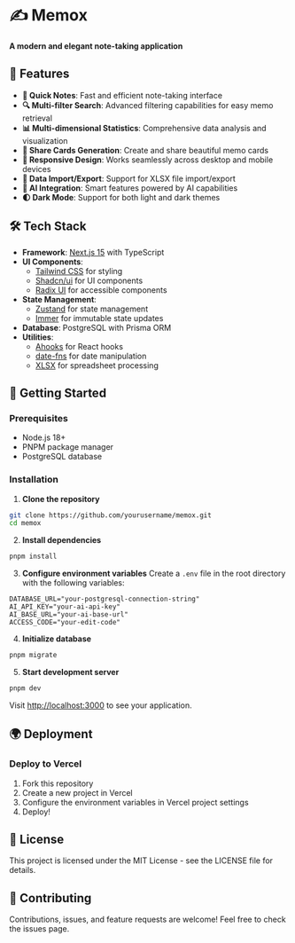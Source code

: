 # **✍️ Memox** 
**A modern and elegant note-taking application**

## 🌟 Features

- **📝 Quick Notes**: Fast and efficient note-taking interface
- **🔍 Multi-filter Search**: Advanced filtering capabilities for easy memo retrieval
- **📊 Multi-dimensional Statistics**: Comprehensive data analysis and visualization
- **🎨 Share Cards Generation**: Create and share beautiful memo cards
- **📱 Responsive Design**: Works seamlessly across desktop and mobile devices
- **🔄 Data Import/Export**: Support for XLSX file import/export
- **🎯 AI Integration**: Smart features powered by AI capabilities
- **🌓 Dark Mode**: Support for both light and dark themes

## 🛠️ Tech Stack

- **Framework**: [Next.js 15](https://nextjs.org/) with TypeScript
- **UI Components**: 
  - [Tailwind CSS](https://tailwindcss.com/) for styling
  - [Shadcn/ui](https://ui.shadcn.com/) for UI components
  - [Radix UI](https://www.radix-ui.com/) for accessible components
- **State Management**: 
  - [Zustand](https://zustand-demo.pmnd.rs/) for state management
  - [Immer](https://immerjs.github.io/immer/) for immutable state updates
- **Database**: PostgreSQL with Prisma ORM
- **Utilities**:
  - [Ahooks](https://ahooks.js.org/) for React hooks
  - [date-fns](https://date-fns.org/) for date manipulation
  - [XLSX](https://sheetjs.com/) for spreadsheet processing

## 🚀 Getting Started

### Prerequisites

- Node.js 18+ 
- PNPM package manager
- PostgreSQL database

### Installation

1. **Clone the repository**
```bash
git clone https://github.com/yourusername/memox.git
cd memox
```

2. **Install dependencies**
```bash
pnpm install
```

3. **Configure environment variables**
Create a `.env` file in the root directory with the following variables:
```env
DATABASE_URL="your-postgresql-connection-string"
AI_API_KEY="your-ai-api-key"
AI_BASE_URL="your-ai-base-url"
ACCESS_CODE="your-edit-code"
```

4. **Initialize database**
```bash
pnpm migrate
```

5. **Start development server**
```bash
pnpm dev
```

Visit [http://localhost:3000](http://localhost:3000/) to see your application.

## 🌍 Deployment

### Deploy to Vercel

1. Fork this repository
2. Create a new project in Vercel
3. Configure the environment variables in Vercel project settings
4. Deploy!

## 📝 License

This project is licensed under the MIT License - see the LICENSE file for details.

## 🤝 Contributing

Contributions, issues, and feature requests are welcome! Feel free to check the issues page.

